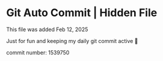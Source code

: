 # Git Auto Commit | Hidden File

This file was added Feb 12, 2025

Just for fun and keeping my daily git commit active 🤪

commit number: 1539750
